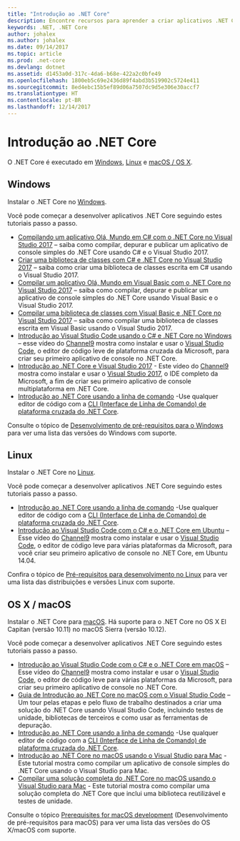 ```yaml
---
title: "Introdução ao .NET Core"
description: Encontre recursos para aprender a criar aplicativos .NET Core no Windows, Linux e macOS.
keywords: .NET, .NET Core
author: johalex
ms.author: johalex
ms.date: 09/14/2017
ms.topic: article
ms.prod: .net-core
ms.devlang: dotnet
ms.assetid: d1453a0d-317c-4da6-b68e-422a2c0bfe49
ms.openlocfilehash: 1800eb5c69e2436d89f4abd3b519902c5724e411
ms.sourcegitcommit: 8ed4ebc15b5ef89d06a7507dc9d5e306e30accf7
ms.translationtype: HT
ms.contentlocale: pt-BR
ms.lasthandoff: 12/14/2017
---
```

# <a name="get-started-with-net-core"></a>Introdução ao .NET Core

O .NET Core é executado em [Windows](#windows), [Linux](#linux) e [macOS / OS X](#os-x--macos).

## <a name="windows"></a>Windows

Instalar o .NET Core no [Windows](https://www.microsoft.com/net/core#windows). 

Você pode começar a desenvolver aplicativos .NET Core seguindo estes tutoriais passo a passo.

* [Compilando um aplicativo Olá, Mundo em C# com o .NET Core no Visual Studio 2017](./tutorials/with-visual-studio.md) – saiba como compilar, depurar e publicar um aplicativo de console simples do .NET Core usando C# e o Visual Studio 2017.
* [Criar uma biblioteca de classes com C# e .NET Core no Visual Studio 2017](./tutorials/library-with-visual-studio.md) – saiba como criar uma biblioteca de classes escrita em C# usando o Visual Studio 2017.
* [Compilar um aplicativo Olá, Mundo em Visual Basic com o .NET Core no Visual Studio 2017](./tutorials/vb-with-visual-studio.md) – saiba como compilar, depurar e publicar um aplicativo de console simples do .NET Core usando Visual Basic e o Visual Studio 2017. 
* [Compilar uma biblioteca de classes com Visual Basic e .NET Core no Visual Studio 2017](./tutorials/vb-library-with-visual-studio.md) – saiba como compilar uma biblioteca de classes escrita em Visual Basic usando o Visual Studio 2017.
* [Introdução ao Visual Studio Code usando o C# e .NET Core no Windows](https://channel9.msdn.com/Blogs/dotnet/Get-started-with-VS-Code-using-CSharp-and-NET-Core) – esse vídeo do [Channel9](https://channel9.msdn.com) mostra como instalar e usar o [Visual Studio Code](https://www.visualstudio.com/products/code-vs), o editor de código leve de plataforma cruzada da Microsoft, para criar seu primeiro aplicativo de console no .NET Core.
* [Introdução ao .NET Core e Visual Studio 2017](https://channel9.msdn.com/Blogs/dotnet/Get-Started-NET-Core-Visual-Studio-2017) - Este vídeo do [Channel9](https://channel9.msdn.com) mostra como instalar e usar o [Visual Studio 2017](https://www.visualstudio.com/), o IDE completo da Microsoft, a fim de criar seu primeiro aplicativo de console multiplataforma em .NET Core.
* [Introdução ao .NET Core usando a linha de comando](tutorials/using-with-xplat-cli.md) -Use qualquer editor de código com a [CLI (Interface de Linha de Comando) de plataforma cruzada do .NET Core](tools/index.md).

Consulte o tópico de [Desenvolvimento de pré-requisitos para o Windows](windows-prerequisites.md) para ver uma lista das versões do Windows com suporte.

## <a name="linux"></a>Linux

Instalar o .NET Core no [Linux](https://www.microsoft.com/net/core#linuxredhat).

Você pode começar a desenvolver aplicativos .NET Core seguindo estes tutoriais passo a passo.

* [Introdução ao .NET Core usando a linha de comando](tutorials/using-with-xplat-cli.md) -Use qualquer editor de código com a [CLI (Interface de Linha de Comando) de plataforma cruzada do .NET Core](tools/index.md).
* [Introdução ao Visual Studio Code com o C# e o .NET Core em Ubuntu](https://channel9.msdn.com/Blogs/dotnet/Get-started-with-VS-Code-Csharp-dotnet-Core-Ubuntu) – Esse vídeo do [Channel9](https://channel9.msdn.com) mostra como instalar e usar o [Visual Studio Code](https://code.visualstudio.com/), o editor de código leve para várias plataformas da Microsoft, para você criar seu primeiro aplicativo de console no .NET Core, em Ubuntu 14.04.

Confira o tópico de [Pré-requisitos para desenvolvimento no Linux](linux-prerequisites.md) para ver uma lista das distribuições e versões Linux com suporte.

## <a name="os-x--macos"></a>OS X / macOS

Instalar o .NET Core para [macOS](https://www.microsoft.com/net/core#macos). Há suporte para o .NET Core no OS X El Capitan (versão 10.11) no macOS Sierra (versão 10.12).

Você pode começar a desenvolver aplicativos .NET Core seguindo estes tutoriais passo a passo.

* [Introdução ao Visual Studio Code com o C# e o .NET Core em macOS](https://channel9.msdn.com/Blogs/dotnet/Get-started-VSCode-NET-Core-Mac) – Esse vídeo do [Channel9](https://channel9.msdn.com) mostra como instalar e usar o [Visual Studio Code](https://code.visualstudio.com/), o editor de código leve para várias plataformas da Microsoft, para criar seu primeiro aplicativo de console no .NET Core. 
* [Guia de Introdução ao .NET Core no macOS com o Visual Studio Code](tutorials/using-on-macos.md) – Um tour pelas etapas e pelo fluxo de trabalho destinados a criar uma solução do .NET Core usando Visual Studio Code, incluindo testes de unidade, bibliotecas de terceiros e como usar as ferramentas de depuração.
* [Introdução ao .NET Core usando a linha de comando](tutorials/using-with-xplat-cli.md) -Use qualquer editor de código com a [CLI (Interface de Linha de Comando) de plataforma cruzada do .NET Core](tools/index.md).
* [Introdução ao .NET Core no macOS usando o Visual Studio para Mac](tutorials/using-on-mac-vs.md) - Este tutorial mostra como compilar um aplicativo de console simples do .NET Core usando o Visual Studio para Mac.
* [Compilar uma solução completa do .NET Core no macOS usando o Visual Studio para Mac](tutorials/using-on-mac-vs-full-solution.md) - Este tutorial mostra como compilar uma solução completa do .NET Core que inclui uma biblioteca reutilizável e testes de unidade.

Consulte o tópico [Prerequisites for macOS development](macos-prerequisites.md) (Desenvolvimento de pré-requisitos para macOS) para ver uma lista das versões do OS X/macOS com suporte.
